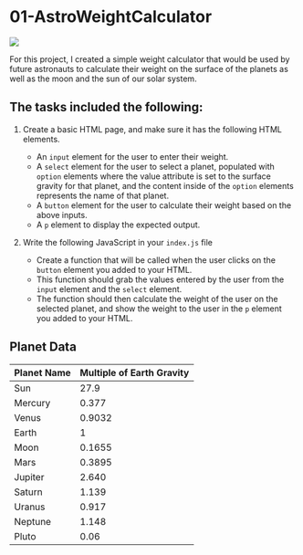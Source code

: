 # 01-AstroWeightCalculator

<img src="http://i.imgur.com/x189kBb.png" />

For this project, I created a simple weight calculator that would be used by future astronauts to calculate their weight on the surface of the planets as well as the moon and the sun of our solar system.

## The tasks included the following:

1. Create a basic HTML page, and make sure it has the following HTML elements.
    - An `input` element for the user to enter their weight.
    - A `select` element for the user to select a planet, populated with `option` elements where the value attribute is set to the surface gravity for that planet, and the content inside of the `option` elements represents the name of that planet.
    - A `button` element for the user to calculate their weight based on the above inputs.
    - A `p` element to display the expected output.

2. Write the following JavaScript in your `index.js` file
    - Create a function that will be called when the user clicks on the `button` element you added to your HTML.
    - This function should grab the values entered by the user from the `input` element and the `select` element.
    - The function should then calculate the weight of the user on the selected planet, and show the weight to the user in the `p` element you added to your HTML.
     
## Planet Data
<table>
    <thead>
        <tr>
            <th>Planet Name</th>
            <th>Multiple of Earth Gravity</th>
        </tr>
    </thead>
    <tbody>
        <tr>
            <td>Sun</td>
            <td>27.9</td>
        </tr>
        <tr>
            <td>Mercury</td>
            <td>0.377</td>
        </tr>
        <tr>
            <td>Venus</td>
            <td>0.9032</td>
        </tr>
        <tr>
            <td>Earth</td>
            <td>1</td>
        </tr>
        <tr>
            <td>Moon</td>
            <td>0.1655</td>
        </tr>
        <tr>
            <td>Mars</td>
            <td>0.3895</td>
        </tr>
        <tr>
            <td>Jupiter</td>
            <td>2.640</td>
        </tr>
        <tr>
            <td>Saturn</td>
            <td>1.139</td>
        </tr>
        <tr>
            <td>Uranus</td>
            <td>0.917</td>
        </tr>
        <tr>
            <td>Neptune</td>
            <td>1.148</td>
        </tr>
        <tr>
            <td>Pluto</td>
            <td>0.06</td>
        </tr>
    </tbody>	
</table>

